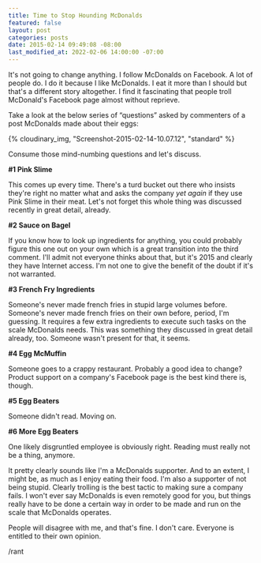 ```yaml
---
title: Time to Stop Hounding McDonalds
featured: false
layout: post
categories: posts
date: 2015-02-14 09:49:08 -08:00
last_modified_at: 2022-02-06 14:00:00 -07:00
---
```


It's not going to change anything. I follow McDonalds on Facebook. A lot of people do. I do it because I like McDonalds. I eat it more than I should but that's a different story altogether. I find it fascinating that people troll McDonald's Facebook page almost without reprieve.

Take a look at the below series of “questions” asked by commenters of a post McDonalds made about their eggs:

{% cloudinary_img, "Screenshot-2015-02-14-10.07.12", "standard" %}

Consume those mind-numbing questions and let's discuss.

**#1 Pink Slime**

This comes up every time. There's a turd bucket out there who insists they're right no matter what and asks the company _yet again_ if they use Pink Slime in their meat. Let's not forget this whole thing was discussed recently in great detail, already.

**#2 Sauce on Bagel**

If you know how to look up ingredients for anything, you could probably figure this one out on your own which is a great transition into the third comment. I'll admit not everyone thinks about that, but it's 2015 and clearly they have Internet access. I'm not one to give the benefit of the doubt if it's not warranted.

**#3 French Fry Ingredients**

Someone's never made french fries in stupid large volumes before. Someone's never made french fries on their own before, period, I'm guessing. It requires a few extra ingredients to execute such tasks on the scale McDonalds needs. This was something they discussed in great detail already, too. Someone wasn't present for that, it seems.

**#4 Egg McMuffin**

Someone goes to a crappy restaurant. Probably a good idea to change? Product support on a company's Facebook page is the best kind there is, though.

**#5 Egg Beaters**

Someone didn't read. Moving on.

**#6 More Egg Beaters**

One likely disgruntled employee is obviously right. Reading must really not be a thing, anymore.

It pretty clearly sounds like I'm a McDonalds supporter. And to an extent, I might be, as much as I enjoy eating their food. I'm also a supporter of not being stupid. Clearly trolling is the best tactic to making sure a company fails. I won't ever say McDonalds is even remotely good for you, but things really have to be done a certain way in order to be made and run on the scale that McDonalds operates.

People will disagree with me, and that's fine. I don't care. Everyone is entitled to their own opinion.

/rant

